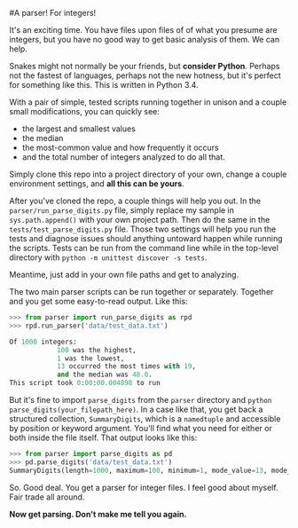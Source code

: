 #A parser! For integers!

It's an exciting time. You have files upon files of of what you presume are integers, but you have no good way to get basic analysis of them. We can help.

Snakes might not normally be your friends, but **consider Python**. Perhaps not the fastest of languages, perhaps not the new hotness, but it's perfect for something like this. This is written in Python 3.4.

With a pair of simple, tested scripts running together in unison and a couple small modifications, you can quickly see: 

- the largest and smallest values
- the median
- the most-common value and how frequently it occurs
- and the total number of integers analyzed to do all that. 

Simply clone this repo into a project directory of your own, change a couple environment settings, and **all this can be yours**.

After you've cloned the repo, a couple things will help you out. In the `parser/run_parse_digits.py` file, simply replace my sample in `sys.path.append()` with your own project path. Then do the same in the `tests/test_parse_digits.py` file. Those two settings will help you run the tests and diagnose issues should anything untoward happen while running the scripts. Tests can be run from the command line while in the top-level directory with `python -m unittest discover -s tests`.

Meantime, just add in your own file paths and get to analyzing.

The two main parser scripts can be run together or separately. Together and you get some easy-to-read output. Like this:

```python
>>> from parser import run_parse_digits as rpd
>>> rpd.run_parser('data/test_data.txt')

Of 1000 integers:
           	100 was the highest,
           	1 was the lowest,
           	13 occurred the most times with 19,
           	and the median was 48.0.
This script took 0:00:00.004898 to run
```

But it's fine to import `parse_digits` from the `parser` directory and `python parse_digits(your_filepath_here)`. In a case like that, you get back a structured collection, `SummaryDigits`, which is a `namedtuple` and accessible by position or keyword argument. You'll find what you need for either or both inside the file itself. That output looks like this:

```python
>>> from parser import parse_digits as pd
>>> pd.parse_digits('data/test_data.txt')
SummaryDigits(length=1000, maximum=100, minimum=1, mode_value=13, mode_occurrences=19, median=48.0) 
```

So. Good deal. You get a parser for integer files. I feel good about myself. Fair trade all around.

**Now get parsing. Don't make me tell you again.**
